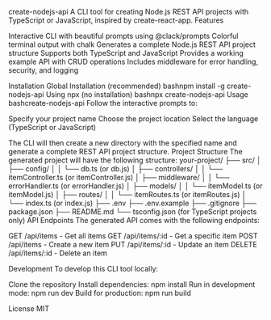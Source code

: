create-nodejs-api
A CLI tool for creating Node.js REST API projects with TypeScript or JavaScript, inspired by create-react-app.
Features

Interactive CLI with beautiful prompts using @clack/prompts
Colorful terminal output with chalk
Generates a complete Node.js REST API project structure
Supports both TypeScript and JavaScript
Provides a working example API with CRUD operations
Includes middleware for error handling, security, and logging

Installation
Global Installation (recommended)
bashnpm install -g create-nodejs-api
Using npx (no installation)
bashnpx create-nodejs-api
Usage
bashcreate-nodejs-api
Follow the interactive prompts to:

Specify your project name
Choose the project location
Select the language (TypeScript or JavaScript)

The CLI will then create a new directory with the specified name and generate a complete REST API project structure.
Project Structure
The generated project will have the following structure:
your-project/
├── src/
│ ├── config/
│ │ └── db.ts (or db.js)
│ ├── controllers/
│ │ └── itemController.ts (or itemController.js)
│ ├── middleware/
│ │ └── errorHandler.ts (or errorHandler.js)
│ ├── models/
│ │ └── itemModel.ts (or itemModel.js)
│ ├── routes/
│ │ └── itemRoutes.ts (or itemRoutes.js)
│ └── index.ts (or index.js)
├── .env
├── .env.example
├── .gitignore
├── package.json
├── README.md
└── tsconfig.json (for TypeScript projects only)
API Endpoints
The generated API comes with the following endpoints:

GET /api/items - Get all items
GET /api/items/:id - Get a specific item
POST /api/items - Create a new item
PUT /api/items/:id - Update an item
DELETE /api/items/:id - Delete an item

Development
To develop this CLI tool locally:

Clone the repository
Install dependencies: npm install
Run in development mode: npm run dev
Build for production: npm run build

License
MIT
